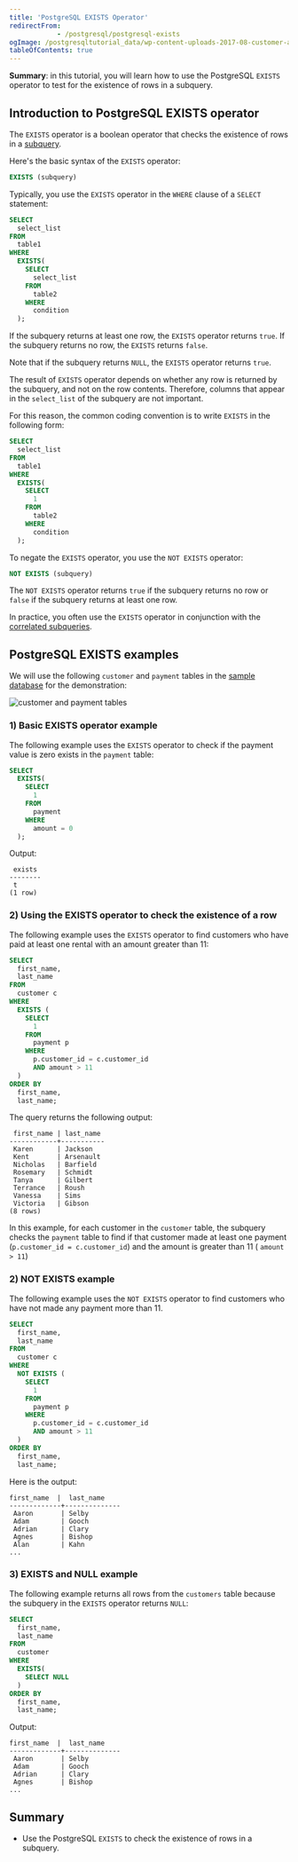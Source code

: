```yaml
---
title: 'PostgreSQL EXISTS Operator'
redirectFrom: 
            - /postgresql/postgresql-exists
ogImage: /postgresqltutorial_data/wp-content-uploads-2017-08-customer-and-payment-tables.png
tableOfContents: true
---
```


**Summary**: in this tutorial, you will learn how to use the PostgreSQL `EXISTS` operator to test for the existence of rows in a subquery.

## Introduction to PostgreSQL EXISTS operator

The `EXISTS` operator is a boolean operator that checks the existence of rows in a [subquery](/postgresql/postgresql-subquery).

Here's the basic syntax of the `EXISTS` operator:

```sql
EXISTS (subquery)
```

Typically, you use the `EXISTS` operator in the `WHERE` clause of a `SELECT` statement:

```sql
SELECT
  select_list
FROM
  table1
WHERE
  EXISTS(
    SELECT
      select_list
    FROM
      table2
    WHERE
      condition
  );
```

If the subquery returns at least one row, the `EXISTS` operator returns `true`. If the subquery returns no row, the `EXISTS` returns `false`.

Note that if the subquery returns `NULL`, the `EXISTS` operator returns `true`.

The result of `EXISTS` operator depends on whether any row is returned by the subquery, and not on the row contents. Therefore, columns that appear in the `select_list` of the subquery are not important.

For this reason, the common coding convention is to write `EXISTS` in the following form:

```sql
SELECT
  select_list
FROM
  table1
WHERE
  EXISTS(
    SELECT
      1
    FROM
      table2
    WHERE
      condition
  );
```

To negate the `EXISTS` operator, you use the `NOT EXISTS` operator:

```sql
NOT EXISTS (subquery)
```

The `NOT EXISTS` operator returns `true` if the subquery returns no row or `false` if the subquery returns at least one row.

In practice, you often use the `EXISTS` operator in conjunction with the [correlated subqueries](/postgresql/postgresql-correlated-subquery).

## PostgreSQL EXISTS examples

We will use the following `customer` and `payment` tables in the [sample database](/postgresql/postgresql-getting-started/postgresql-sample-database) for the demonstration:

![customer and payment tables](/postgresqltutorial_data/wp-content-uploads-2017-08-customer-and-payment-tables.png)

### 1) Basic EXISTS operator example

The following example uses the `EXISTS` operator to check if the payment value is zero exists in the `payment` table:

```sql
SELECT
  EXISTS(
    SELECT
      1
    FROM
      payment
    WHERE
      amount = 0
  );
```

Output:

```
 exists
--------
 t
(1 row)
```

### 2) Using the EXISTS operator to check the existence of a row

The following example uses the `EXISTS` operator to find customers who have paid at least one rental with an amount greater than 11:

```sql
SELECT
  first_name,
  last_name
FROM
  customer c
WHERE
  EXISTS (
    SELECT
      1
    FROM
      payment p
    WHERE
      p.customer_id = c.customer_id
      AND amount > 11
  )
ORDER BY
  first_name,
  last_name;
```

The query returns the following output:

```
 first_name | last_name
------------+-----------
 Karen      | Jackson
 Kent       | Arsenault
 Nicholas   | Barfield
 Rosemary   | Schmidt
 Tanya      | Gilbert
 Terrance   | Roush
 Vanessa    | Sims
 Victoria   | Gibson
(8 rows)
```

In this example, for each customer in the `customer` table, the subquery checks the `payment` table to find if that customer made at least one payment (`p.customer_id = c.customer_id`) and the amount is greater than 11 ( `amount > 11`)

### 2) NOT EXISTS example

The following example uses the `NOT EXISTS` operator to find customers who have not made any payment more than 11.

```sql
SELECT
  first_name,
  last_name
FROM
  customer c
WHERE
  NOT EXISTS (
    SELECT
      1
    FROM
      payment p
    WHERE
      p.customer_id = c.customer_id
      AND amount > 11
  )
ORDER BY
  first_name,
  last_name;
```

Here is the output:

```
first_name  |  last_name
-------------+--------------
 Aaron       | Selby
 Adam        | Gooch
 Adrian      | Clary
 Agnes       | Bishop
 Alan        | Kahn
...
```

### 3) EXISTS and NULL example

The following example returns all rows from the `customers` table because the subquery in the `EXISTS` operator returns `NULL`:

```sql
SELECT
  first_name,
  last_name
FROM
  customer
WHERE
  EXISTS(
    SELECT NULL
  )
ORDER BY
  first_name,
  last_name;
```

Output:

```
first_name  |  last_name
-------------+--------------
 Aaron       | Selby
 Adam        | Gooch
 Adrian      | Clary
 Agnes       | Bishop
...
```

## Summary

- Use the PostgreSQL `EXISTS` to check the existence of rows in a subquery.
